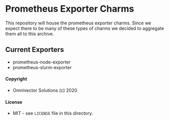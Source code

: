# Prometheus Exporter Charms
This repository will house the prometheus exporter charms. Since we expect there to be many of these types of charms 
we decided to aggregate them all to this archive.


## Current Exporters
* prometheus-node-exporter
* prometheus-slurm-exporter

#### Copyright
* Omnivector Solutions (c) 2020

#### License
* MIT - see `LICENSE` file in this directory.
